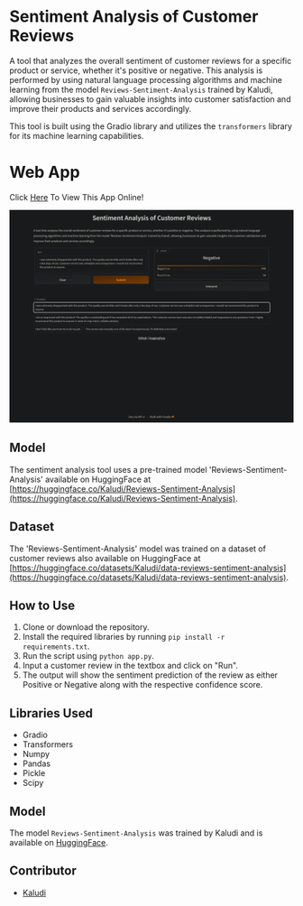 
# Sentiment Analysis of Customer Reviews

A tool that analyzes the overall sentiment of customer reviews for a specific product or service, whether it's positive or negative. This analysis is performed by using natural language processing algorithms and machine learning from the model `Reviews-Sentiment-Analysis` trained by Kaludi, allowing businesses to gain valuable insights into customer satisfaction and improve their products and services accordingly.

This tool is built using the Gradio library and utilizes the `transformers` library for its machine learning capabilities.

# Web App
Click [Here](https://huggingface.co/spaces/Kaludi/Reviews-Sentiment-Analysis_App) To View This App Online!

![Image](https://github.com/Kaludii/Reviews-Sentiment-Analysis/blob/main/images/Sentiment.png?raw=true)

## Model

The sentiment analysis tool uses a pre-trained model 'Reviews-Sentiment-Analysis' available on HuggingFace at [https://huggingface.co/Kaludi/Reviews-Sentiment-Analysis](https://huggingface.co/Kaludi/Reviews-Sentiment-Analysis).

## Dataset

The 'Reviews-Sentiment-Analysis' model was trained on a dataset of customer reviews also available on HuggingFace at [https://huggingface.co/datasets/Kaludi/data-reviews-sentiment-analysis](https://huggingface.co/datasets/Kaludi/data-reviews-sentiment-analysis).

## How to Use

1.  Clone or download the repository.
2.  Install the required libraries by running `pip install -r requirements.txt`.
3.  Run the script using `python app.py`.
4.  Input a customer review in the textbox and click on "Run".
5.  The output will show the sentiment prediction of the review as either Positive or Negative along with the respective confidence score.

## Libraries Used

-   Gradio
-   Transformers
-   Numpy
-   Pandas
-   Pickle
-   Scipy

## Model

The model `Reviews-Sentiment-Analysis` was trained by Kaludi and is available on [HuggingFace](https://huggingface.co/Kaludi).

## Contributor

-   [Kaludi](https://github.com/Kaludii)
